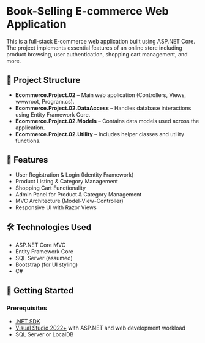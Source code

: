 # Book-Selling E-commerce Web Application

This is a full-stack E-commerce web application built using ASP.NET Core. 
The project implements essential features of an online store including product browsing, user authentication, shopping cart management, and more.

## 📁 Project Structure

- **Ecommerce.Project.02** – Main web application (Controllers, Views, wwwroot, Program.cs).
- **Ecommerce.Project.02.DataAccess** – Handles database interactions using Entity Framework Core.
- **Ecommerce.Project.02.Models** – Contains data models used across the application.
- **Ecommerce.Project.02.Utility** – Includes helper classes and utility functions.

## 🚀 Features

- User Registration & Login (Identity Framework)
- Product Listing & Category Management
- Shopping Cart Functionality
- Admin Panel for Product & Category Management
- MVC Architecture (Model-View-Controller)
- Responsive UI with Razor Views

## 🛠️ Technologies Used

- ASP.NET Core MVC
- Entity Framework Core
- SQL Server (assumed)
- Bootstrap (for UI styling)
- C#

## 🔧 Getting Started

### Prerequisites

- [.NET SDK](https://dotnet.microsoft.com/download)
- [Visual Studio 2022+](https://visualstudio.microsoft.com/) with ASP.NET and web development workload
- SQL Server or LocalDB

